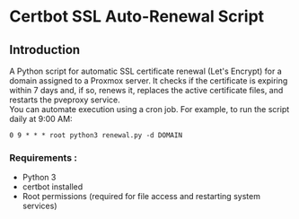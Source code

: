 # Certbot SSL Auto-Renewal Script
## Introduction
A Python script for automatic SSL certificate renewal (Let's Encrypt) for a domain assigned to a Proxmox server.
It checks if the certificate is expiring within 7 days and, if so, renews it, replaces the active certificate files, and restarts the pveproxy service. </br>
You can automate execution using a cron job. For example, to run the script daily at 9:00 AM: </br>
```
0 9 * * * root python3 renewal.py -d DOMAIN
```
### Requirements :
- Python 3
- certbot installed
- Root permissions (required for file access and restarting system services)
